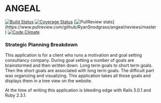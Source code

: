ANGEAL
===

[![Build Status](https://travis-ci.org/RyanSnodgrass/angeal.svg?branch=master)](https://travis-ci.org/RyanSnodgrass/angeal)
[![Coverage Status](https://coveralls.io/repos/github/RyanSnodgrass/angeal/badge.svg?branch=input-form)](https://coveralls.io/github/RyanSnodgrass/angeal?branch=input-form)
[![PullReview stats](https://www.pullreview.com/github/RyanSnodgrass/angeal/badges/master.svg?)](https://www.pullreview.com/github/RyanSnodgrass/angeal/reviews/master)
[![Code Climate](https://codeclimate.com/github/RyanSnodgrass/angeal/badges/gpa.svg)](https://codeclimate.com/github/RyanSnodgrass/angeal)


### Strategic Planning Breakdown

This application is for a client who runs a motivation and goal setting consultancy company. During goal setting a number of goals are brainstormed and then written down. Long term goals to short term goals. Then the short goals are associated with long term goals. The difficult part was organizing and visualizing. This application takes all those goals and displays them in a tree view on the website.

At the time of writing this application is bleeding edge with Rails 5.0.1 and Ruby 2.3.1.
